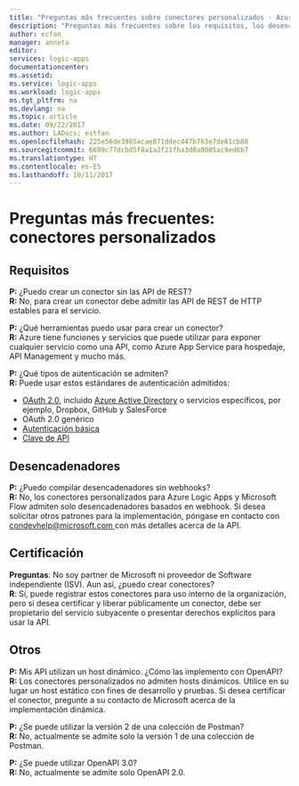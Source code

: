 ```yaml
---
title: "Preguntas más frecuentes sobre conectores personalizados - Azure Logic Apps | Microsoft Docs"
description: "Preguntas más frecuentes sobre los requisitos, los desencadenadores y demás acerca de la creación de conectores personalizados"
author: ecfan
manager: anneta
editor: 
services: logic-apps
documentationcenter: 
ms.assetid: 
ms.service: logic-apps
ms.workload: logic-apps
ms.tgt_pltfrm: na
ms.devlang: na
ms.topic: article
ms.date: 09/22/2017
ms.author: LADocs; estfan
ms.openlocfilehash: 225e56de3985acae871ddec447b763e7de61cb80
ms.sourcegitcommit: 6699c77dcbd5f8a1a2f21fba3d0a0005ac9ed6b7
ms.translationtype: HT
ms.contentlocale: es-ES
ms.lasthandoff: 10/11/2017
---
```

# <a name="faq-custom-connectors"></a>Preguntas más frecuentes: conectores personalizados

## <a name="requirements"></a>Requisitos

**P:** ¿Puedo crear un conector sin las API de REST? </br>
**R:** No, para crear un conector debe admitir las API de REST de HTTP estables para el servicio. 

**P:** ¿Qué herramientas puedo usar para crear un conector? </br>
**R:** Azure tiene funciones y servicios que puede utilizar para exponer cualquier servicio como una API, como Azure App Service para hospedaje, API Management y mucho más.

**P:** ¿Qué tipos de autenticación se admiten? </br>
**R:** Puede usar estos estándares de autenticación admitidos:

* [OAuth 2.0](https://oauth.net/2/), incluido [Azure Active Directory](https://azure.microsoft.com/develop/identity/) o servicios específicos, por ejemplo, Dropbox, GitHub y SalesForce
* OAuth 2.0 genérico
* [Autenticación básica](https://swagger.io/docs/specification/authentication/basic-authentication/)
* [Clave de API](https://swagger.io/docs/specification/authentication/api-keys/)

## <a name="triggers"></a>Desencadenadores

**P:**  ¿Puedo compilar desencadenadores sin webhooks? </br>
**R:** No, los conectores personalizados para Azure Logic Apps y Microsoft Flow admiten solo desencadenadores basados en webhook. Si desea solicitar otros patrones para la implementación, póngase en contacto con [ condevhelp@microsoft.com ](mailto:condevhelp@microsoft.com) con más detalles acerca de la API.

## <a name="certification"></a>Certificación

**Preguntas**: No soy partner de Microsoft ni proveedor de Software independiente (ISV). Aun así, ¿puedo crear conectores? </br>
**R**: Sí, puede registrar estos conectores para uso interno de la organización, pero si desea certificar y liberar públicamente un conector, debe ser propietario del servicio subyacente o presentar derechos explícitos para usar la API.

## <a name="other"></a>Otros

**P:**  Mis API utilizan un host dinámico. ¿Cómo las implemento con OpenAPI? </br>
**R:** Los conectores personalizados no admiten hosts dinámicos. Utilice en su lugar un host estático con fines de desarrollo y pruebas. Si desea certificar el conector, pregunte a su contacto de Microsoft acerca de la implementación dinámica.

**P:** ¿Se puede utilizar la versión 2 de una colección de Postman? </br>
**R:** No, actualmente se admite solo la versión 1 de una colección de Postman.

**P:** ¿Se puede utilizar OpenAPI 3.0? </br>
**R:** No, actualmente se admite solo OpenAPI 2.0.